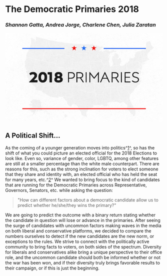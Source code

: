 # The Democratic Primaries 2018
### _Shannon Gatta, Andrea Jorge, Charlene  Chen, Julia Zaratan_

![primaries](2018-primaries.jpg)

## A Political Shift...

As the coming of a younger generation moves into politics^[1](https://fivethirtyeight.com/features/democrats-primaries-candidates-demographics/)^, so has the shift of what you could picture an elected official for the 2018 Elections to look like. Even so, variance of gender, color, LGBTQ, among other features are still at a smaller percentage than the white male counterpart. There are reasons for this, such as the strong inclination for voters to elect someone that they share and identity with, an elected official who has held the seat for many years, etc.^[2](https://www.vox.com/polyarchy/2016/8/30/12697920/race-dividing-american-politics)^ We wanted to bring focus to the kind of candidates that are running for the Democratic Primaries across Representative, Governors, Senators, etc. while asking the question:

> "How can different factors about a democratic candidate allow us to predict whether he/she/they wins the primary?"

We are going to predict the outcome with a binary return stating whether the candidate in question will lose or advance in the primaries. After seeing the surge of candidates with uncommon factors making waves in the media on both liberal and conservative platforms, we decided to compare the numbers ourselves to detect if the new candidates are the new norm, or exceptions to the rules. We strive to connect with the politically active community to bring facts to voters, on both sides of the spectrum. Diversity for liberals and conservatives alike bring a unique perspective to their office role, and the uncommon candidate should both be informed whether or not the war has been won, and if their diversity truly brings favorable results to their campaign, or if this is just the beginning.
